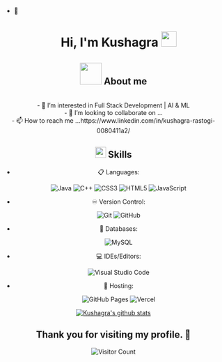 - 👋 <h1 align="center">Hi, I'm Kushagra <img src="https://media.giphy.com/media/hvRJCLFzcasrR4ia7z/giphy.gif" width="35"></h1>

<div align="center">

## <picture><img src = "https://github.com/7oSkaaa/7oSkaaa/blob/main/Images/about_me.gif?raw=true" width = 50px></picture> About me

<br>
- 👀 I’m interested in Full Stack Development | AI & ML <br>
<!--- 🌱 I’m currently learning Backend Development --->
- 💞️ I’m looking to collaborate on ... <br>
- 📫 How to reach me ...https://www.linkedin.com/in/kushagra-rastogi-0080411a2/
<br>

## <img src="https://media2.giphy.com/media/QssGEmpkyEOhBCb7e1/giphy.gif?cid=ecf05e47a0n3gi1bfqntqmob8g9aid1oyj2wr3ds3mg700bl&rid=giphy.gif" width ="25"><b> Skills</b>

<p align="center">

- 📋 Languages:
  
    ![Java](https://img.shields.io/badge/java-%23FF0000.svg?style=for-the-badge&logo=java&logoColor=white)
    ![C++](https://img.shields.io/badge/c++-%239146FF.svg?style=for-the-badge&logo=c-sharp&logoColor=white)
    ![CSS3](https://img.shields.io/badge/css3-%231572B6.svg?style=for-the-badge&logo=css3&logoColor=white)
    ![HTML5](https://img.shields.io/badge/html5-%23E34F26.svg?style=for-the-badge&logo=html5&logoColor=white)
    ![JavaScript](https://img.shields.io/badge/javascript-%23F7DF1E.svg?style=for-the-badge&logo=javascript&logoColor=black)

    
- ♾️ Version Control:

    ![Git](https://img.shields.io/badge/git-%23F05033.svg?style=for-the-badge&logo=git&logoColor=white)
    ![GitHub](https://img.shields.io/badge/github-%23121011.svg?style=for-the-badge&logo=github&logoColor=white)
    
- 💾 Databases:

    ![MySQL](https://img.shields.io/badge/mysql-%2300f.svg?style=for-the-badge&logo=mysql&logoColor=white)
   <!--- ![MongoDB](https://img.shields.io/badge/mongodb-%234EA94B.svg?style=for-the-badge&logo=mongodb&logoColor=white) --->
  
- 💻 IDEs/Editors:
  
    ![Visual Studio Code](https://img.shields.io/badge/Visual%20Studio%20Code-0078d7.svg?style=for-the-badge&logo=visual-studio-code&logoColor=white)

- 🥅 Hosting:
  
    ![GitHub Pages](https://img.shields.io/badge/github_pages-%23181717.svg?style=for-the-badge&logo=github&logoColor=white)
    ![Vercel](https://img.shields.io/badge/vercel-%23181717.svg?style=for-the-badge&logo=vercel&logoColor=white)

</p>

<!---
kushagrarastogi7007/kushagrarastogi7007 is a ✨ special ✨ repository because its `README.md` (this file) appears on your GitHub profile.
You can click the Preview link to take a look at your changes.
--->
[![Kushagra's github stats](https://github-readme-stats.vercel.app/api?username=kushagrarastogi7007)](https://github.com/kushagrarastogi7007/github-readme-stats)


 ## Thank you for visiting my profile. :gem:

![Visitor Count](https://profile-counter.glitch.me/kushagrarastogi7007/count.svg)



  
